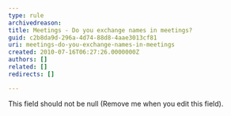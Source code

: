 ```yaml
---
type: rule
archivedreason: 
title: Meetings - Do you exchange names in meetings?
guid: c2b8da9d-296a-4d74-88d8-4aae3013cf81
uri: meetings-do-you-exchange-names-in-meetings
created: 2010-07-16T06:27:26.0000000Z
authors: []
related: []
redirects: []

---
```



This field should not be null (Remove me when you edit this field).
<br><excerpt class='endintro'></excerpt><br>



